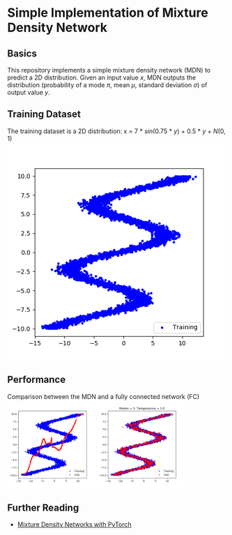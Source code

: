 # Simple Implementation of Mixture Density Network
## Basics
This repository implements a simple mixture density network (MDN) to predict a 2D distribution. Given an input value *x*, MDN outputs the distribution (probability of a mode *π*, mean *μ*, standard deviation *σ*) of output value *y*.
## Training Dataset
The training dataset is a 2D distribution: x = 7 \* *sin*(0.75 \* *y*) + 0.5 \* *y* + *N*(0, 1)\
![Training Dataset](/stand%20alone%20implementation/MDN/Figures/Training%20and%20Test%20Samples/training_data.png "Training Dataset")
## Performance
Comparison between the MDN and a fully connected network (FC)\
<img src="/stand%20alone%20implementation/MDN/Figures/Training%20and%20Test%20Samples/fc.png" alt="FC" width="40%"/> <img src="/stand%20alone%20implementation/MDN/Figures/Training%20and%20Test%20Samples/mdn_5.png" alt="MDN" width="40%"/>

## Further Reading
- [Mixture Density Networks with PyTorch](https://github.com/hardmaru/pytorch_notebooks/blob/master/mixture_density_networks.ipynb)
